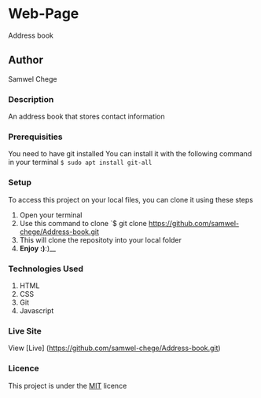 # Web-Page
Address book
## Author
Samwel Chege
### Description
An address book that stores contact information 
### Prerequisities
You need to have git installed
You can install it with the following command in your terminal
`$ sudo apt install git-all`
### Setup
To access this project on your local files, you can clone it using these steps
1. Open your terminal
1. Use this command to clone `$ git clone
https://github.com/samwel-chege/Address-book.git
1. This will clone the repositoty into your local folder
1. __Enjoy :)__:)__
### Technologies Used
1. HTML
2. CSS
3. Git
4. Javascript
### Live Site
View [Live] (https://github.com/samwel-chege/Address-book.git)
### Licence
This project is under the  [MIT](LICENSE) licence